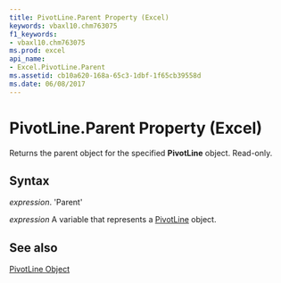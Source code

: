 ```yaml
---
title: PivotLine.Parent Property (Excel)
keywords: vbaxl10.chm763075
f1_keywords:
- vbaxl10.chm763075
ms.prod: excel
api_name:
- Excel.PivotLine.Parent
ms.assetid: cb10a620-168a-65c3-1dbf-1f65cb39558d
ms.date: 06/08/2017
---
```



# PivotLine.Parent Property (Excel)

Returns the parent object for the specified  **PivotLine** object. Read-only.


## Syntax

 _expression_. 'Parent'

 _expression_ A variable that represents a [PivotLine](./Excel.PivotLine.md) object.


## See also


[PivotLine Object](Excel.PivotLine.md)

